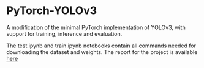 # PyTorch-YOLOv3
A modification of the minimal PyTorch implementation of YOLOv3, with support for training, inference and evaluation.

The test.ipynb and train.ipynb notebooks contain all commands needed for downloading the dataset and weights.
The report for the project is available [here](https://drive.google.com/file/d/1s2XGHVTL80HWcoNsiBfZJwCx9LN3w9Ez/view?usp=sharing)
